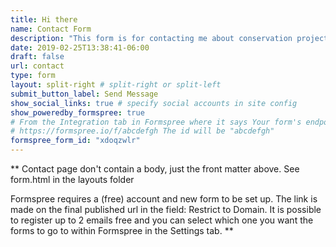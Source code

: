```yaml
---
title: Hi there
name: Contact Form
description: "This form is for contacting me about conservation projects."
date: 2019-02-25T13:38:41-06:00
draft: false
url: contact
type: form
layout: split-right # split-right or split-left
submit_button_label: Send Message
show_social_links: true # specify social accounts in site config
show_poweredby_formspree: true
# From the Integration tab in Formspree where it says Your form's endpoint is:
# https://formspree.io/f/abcdefgh The id will be "abcdefgh"
formspree_form_id: "xdoqzwlr"
---
```


** Contact page don't contain a body, just the front matter above.
See form.html in the layouts folder 

Formspree requires a (free) account and new form to be set up. The link is made on the final published url in the field: Restrict to Domain. It is possible to register up to 2 emails free and you can select which one you want the forms to go to within Formspree in the Settings tab.
**
